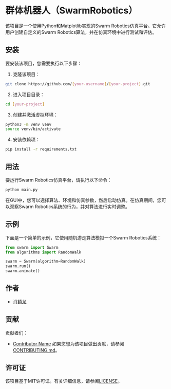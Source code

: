 # 群体机器人（SwarmRobotics）

该项目是一个使用Python和Matplotlib实现的Swarm Robotics仿真平台。它允许用户创建自定义的Swarm Robotics算法，并在仿真环境中进行测试和评估。

## 安装
要安装该项目，您需要执行以下步骤：

1. 克隆该项目：

```bash
git clone https://github.com/[your-username]/[your-project].git
```

2. 进入项目目录：
```bash
cd [your-project]
```

3. 创建并激活虚拟环境：
```bash
python3 -m venv venv
source venv/bin/activate
```

4. 安装依赖项：
```bash
pip install -r requirements.txt
```

## 用法
要运行Swarm Robotics仿真平台，请执行以下命令：

```bash
python main.py
```

在GUI中，您可以选择算法、环境和仿真参数，然后启动仿真。在仿真期间，您可以观察Swarm Robotics系统的行为，并对算法进行实时调整。

## 示例
下面是一个简单的示例，它使用随机游走算法模拟一个Swarm Robotics系统：

```python
from swarm import Swarm
from algorithms import RandomWalk

swarm = Swarm(algorithm=RandomWalk)
swarm.run()
swarm.animate()
```

## 作者
- [肖镇龙](https://github.com/username)

## 贡献
贡献者们：

- [Contributor Name](https://github.com/contributor-username)
如果您想为该项目做出贡献，请参阅[CONTRIBUTING.md]()。

## 许可证
该项目基于MIT许可证。有关详细信息，请参阅[LICENSE]()。